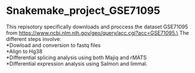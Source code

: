 # Snakemake_project_GSE71095

This repisotory specifically downloads and proccess the dataset GSE71095 from https://www.ncbi.nlm.nih.gov/geo/query/acc.cgi?acc=GSE71095.\
The different steps involve:\
*Dowload and conversion to fastq files\
*Align to Hg38\
*Differential splicing analysis using both Majiq and rMATS\
*Differential expression analysis using Salmon and limma\
